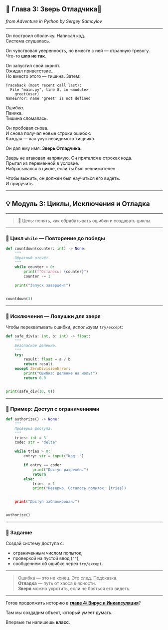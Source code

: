 ## 📖 Глава 3: Зверь Отладчика🦁

 *from Adventure in Python by Sergey Samoylov*

---

Он построил оболочку. Написал код.  
Система слушалась.

Он чувствовал уверенность, но вместе с ней — странную тревогу.  
Что-то **шло не так**.

Он запустил свой скрипт.  
Ожидал приветствие…  
Но вместо этого — тишина. Затем:

```
Traceback (most recent call last):
  File "main.py", line 8, in <module>
    greet(user)
NameError: name 'greet' is not defined
```

_Ошибка_.  
Паника.  
Тишина сломалась.

Он пробовал снова.  
И снова получал новые строки ошибок.  
Каждая — как укус невидимого хищника.

Он дал ему имя: **Зверь Отладчика**.

Зверь не атаковал напрямую. Он прятался в строках кода.  
Прыгал из переменной в условие.  
Набрасывался в цикле, если ты был невнимателен.

Чтобы выжить, он должен был научиться его видеть.  
И приручить.

---

## 💡 Модуль 3: Циклы, Исключения и Отладка

---

> 🎯 Цель: понять, как обрабатывать ошибки и создавать циклы.

---

### 🔹 Цикл `while` — Повторение до победы

```python
def countdown(counter: int) -> None:
    """
    Обратный отсчёт.
    """
    while counter > 0:
        print(f"Осталось: {counter}")
        counter -= 1

    print("Запуск завершён!")


countdown(3)
```

---

### 🔹 Исключения — Ловушки для зверя

Чтобы перехватывать ошибки, используем `try/except`:

```python
def safe_div(a: int, b: int) -> float:
    """
    Безопасное деление.
    """
    try:
        result: float = a / b
        return result
    except ZeroDivisionError:
        print("Ошибка: деление на ноль!")
        return 0.0


print(safe_div(10, 0))
```

---

### 🔹 Пример: Доступ с ограничениями

```python
def authorize() -> None:
    """
    Проверка доступа.
    """
    tries: int = 3
    code: str = "delta"

    while tries > 0:
        entry: str = input("Код: ")

        if entry == code:
            print("Доступ разрешён.")
            return
        else:
            tries -= 1
            print("Неверно. Осталось попыток: {tries})


    print("Доступ заблокирован.")


authorize()
```

---

### 🧠 Задание

Создай систему доступа с:
- ограниченным числом попыток,
- проверкой на пустой ввод (`""`),
- сообщением об ошибке через `try/except`.

---

> Ошибка — это не конец. Это след. Подсказка.  
> **Отладка** — путь от хаоса к ясности.  
> **Зверя** можно укротить, если не бояться его видеть.

---

Готов продолжить историю в [**главе 4: Вирус и Инкапсуляция**](Chapter_04)?  

Там мы создадим объект, который умеет думать.  

Впервые ты напишешь **класс**.
